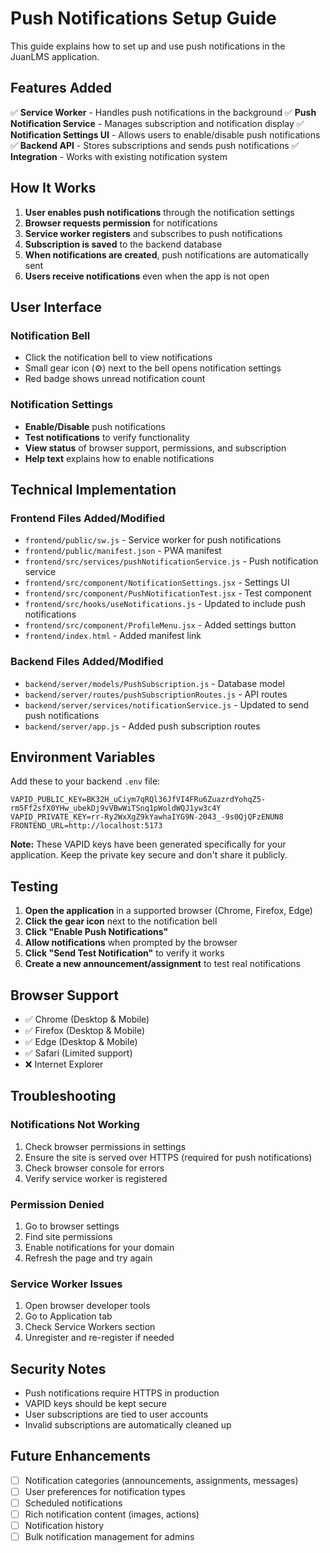# Push Notifications Setup Guide

This guide explains how to set up and use push notifications in the JuanLMS application.

## Features Added

✅ **Service Worker** - Handles push notifications in the background
✅ **Push Notification Service** - Manages subscription and notification display
✅ **Notification Settings UI** - Allows users to enable/disable push notifications
✅ **Backend API** - Stores subscriptions and sends push notifications
✅ **Integration** - Works with existing notification system

## How It Works

1. **User enables push notifications** through the notification settings
2. **Browser requests permission** for notifications
3. **Service worker registers** and subscribes to push notifications
4. **Subscription is saved** to the backend database
5. **When notifications are created**, push notifications are automatically sent
6. **Users receive notifications** even when the app is not open

## User Interface

### Notification Bell
- Click the notification bell to view notifications
- Small gear icon (⚙) next to the bell opens notification settings
- Red badge shows unread notification count

### Notification Settings
- **Enable/Disable** push notifications
- **Test notifications** to verify functionality
- **View status** of browser support, permissions, and subscription
- **Help text** explains how to enable notifications

## Technical Implementation

### Frontend Files Added/Modified
- `frontend/public/sw.js` - Service worker for push notifications
- `frontend/public/manifest.json` - PWA manifest
- `frontend/src/services/pushNotificationService.js` - Push notification service
- `frontend/src/component/NotificationSettings.jsx` - Settings UI
- `frontend/src/component/PushNotificationTest.jsx` - Test component
- `frontend/src/hooks/useNotifications.js` - Updated to include push notifications
- `frontend/src/component/ProfileMenu.jsx` - Added settings button
- `frontend/index.html` - Added manifest link

### Backend Files Added/Modified
- `backend/server/models/PushSubscription.js` - Database model
- `backend/server/routes/pushSubscriptionRoutes.js` - API routes
- `backend/server/services/notificationService.js` - Updated to send push notifications
- `backend/server/app.js` - Added push subscription routes

## Environment Variables

Add these to your backend `.env` file:

```env
VAPID_PUBLIC_KEY=BK32H_uCiym7qRQl36JfVI4FRu6ZuazrdYohqZ5-rm5Ff2sfX0YHw_ubekDj9vVBwWiTSnq1pWoldWQJ1yw3c4Y
VAPID_PRIVATE_KEY=rr-Ry2WxXgZ9kYawhaIYG9N-2043_-9s0QjQFzENUN8
FRONTEND_URL=http://localhost:5173
```

**Note:** These VAPID keys have been generated specifically for your application. Keep the private key secure and don't share it publicly.

## Testing

1. **Open the application** in a supported browser (Chrome, Firefox, Edge)
2. **Click the gear icon** next to the notification bell
3. **Click "Enable Push Notifications"**
4. **Allow notifications** when prompted by the browser
5. **Click "Send Test Notification"** to verify it works
6. **Create a new announcement/assignment** to test real notifications

## Browser Support

- ✅ Chrome (Desktop & Mobile)
- ✅ Firefox (Desktop & Mobile)
- ✅ Edge (Desktop & Mobile)
- ✅ Safari (Limited support)
- ❌ Internet Explorer

## Troubleshooting

### Notifications Not Working
1. Check browser permissions in settings
2. Ensure the site is served over HTTPS (required for push notifications)
3. Check browser console for errors
4. Verify service worker is registered

### Permission Denied
1. Go to browser settings
2. Find site permissions
3. Enable notifications for your domain
4. Refresh the page and try again

### Service Worker Issues
1. Open browser developer tools
2. Go to Application tab
3. Check Service Workers section
4. Unregister and re-register if needed

## Security Notes

- Push notifications require HTTPS in production
- VAPID keys should be kept secure
- User subscriptions are tied to user accounts
- Invalid subscriptions are automatically cleaned up

## Future Enhancements

- [ ] Notification categories (announcements, assignments, messages)
- [ ] User preferences for notification types
- [ ] Scheduled notifications
- [ ] Rich notification content (images, actions)
- [ ] Notification history
- [ ] Bulk notification management for admins
